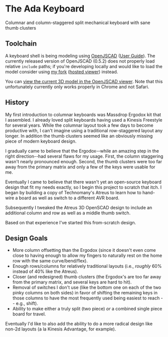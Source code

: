 # The Ada Keyboard
Columnar and column-staggered split mechanical keyboard with sane thumb clusters


Toolchain
---

A keyboard shell is being modeling using [OpenJSCAD](http://openjscad.org) ([User Guide](https://en.wikibooks.org/wiki/OpenJSCAD_User_Guide)). The currently released version of OpenJSCAD (0.5.2) does not properly load relative `include` paths; if you're developing locally and would like to load the model consider using [my fork](https://github.com/jcoleman/OpenJSCAD.org/) ([hosted viewer](https://jcoleman.github.io/OpenJSCAD.org/)) instead.

You can [view the current 3D model in the OpenJSCAD viewer](https://jcoleman.github.io/OpenJSCAD.org/#https://raw.githubusercontent.com/jcoleman/ada-keyboard/master/case/3d.js). Note that this unfortunately currently only works properly in Chrome and not Safari.

History
---

My first introduction to columnar keyboards was Massdrop Ergodox kit that I assembled. I already loved split keyboards having used a Kinesis Freestyle for several years. While the columnar layout took a few days to become productive with, I can't imagine using a traditional row-staggered layout any longer. In addition the thumb clusters seemed like an obviously missing piece of modern keyboard design.

I gradually came to believe that the Ergodox--while an amazing step in the right direction--had several flaws for my usage. First, the column staggering wasn't nearly pronounced enough. Second, the thumb clusters were too far away from the primary matrix and only a few of the keys were usable for me.

Eventually I came to believe that there wasn't yet an open-source keyboard design that fit my needs exactly, so I begin this project to scratch that itch. I began by building a copy of Technomany's Atreus to learn how to hand-wire a board as well as switch to a different AVR board.

Subsequently I tweaked the Atreus 3D OpenSCAD design to include an additional column and row as well as a middle thumb switch.

Based on that experience I've started this from-scratch design.


Design Goals
---

- More column offsetting than the Ergodox (since it doesn't even come close to having enough to allow my fingers to naturally rest on the home row with the same curve/bend/flex).
- Enough rows/columns for relatively traditional layouts (i.e., _roughly_ 60% instead of 40% like the Atreus).
- Closer (and redesigned) thumb clusters (the Ergodox's are too far away from the primary matrix, and several keys are hard to hit).
- Removal of switches I don't use (like the bottom one on each of the two pinky columns on both sides) in favor of shifting the remaining keys in those columns to have the most frequently used being easiest to reach -- e.g., shift).
- Ability to make either a truly split (two piece) _or_ a combined single piece board for travel.

Eventually I'd like to also add the ability to do a more radical design like non-2d layouts (a la Kinesis Advantage, for example).
